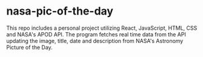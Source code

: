 # nasa-pic-of-the-day
This repo includes a personal project utilizing React, JavaScript, HTML, CSS and NASA's APOD API. The program fetches real time data from the API updating the image, title, date and description from NASA's Astronomy Picture of the Day.
